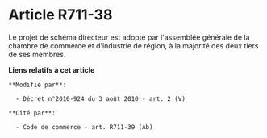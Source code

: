 # Article R711-38

Le projet de schéma directeur est adopté par l'assemblée générale de la       chambre de commerce et d'industrie de région, à
la majorité des deux tiers de ses membres.

**Liens relatifs à cet article**

	**Modifié par**:

	  - Décret n°2010-924 du 3 août 2010 - art. 2 (V)

	**Cité par**:

	  - Code de commerce - art. R711-39 (Ab)
